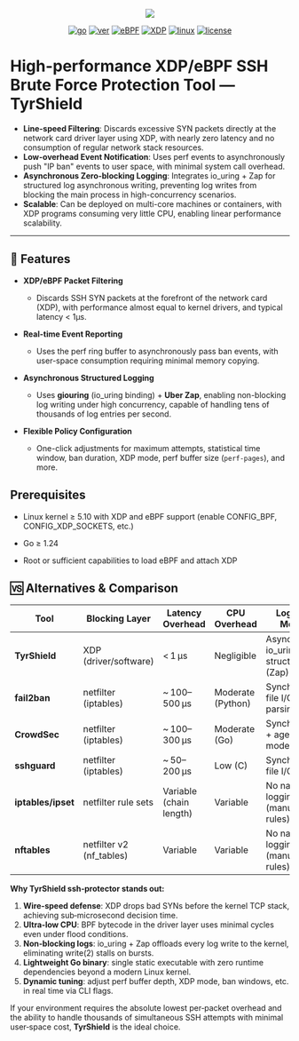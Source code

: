<div align="center">

<p align="center">
<img src="https://cdn.jsdelivr.net/gh/boylegu/TyrShield/assets/image/TyrShield.png">
</p>

[![go](https://img.shields.io/badge/Go-1.24+-66C9D6)]()
[![ver](https://img.shields.io/badge/version-1.0.0-0F80C2)]()
[![eBPF](https://img.shields.io/badge/support-eBPF-F1E05A)]()
[![XDP](https://img.shields.io/badge/support-XDP-F1E05A)]()
[![linux](https://img.shields.io/badge/support-Linux5.10+-4CC81E)]()
[![license](https://img.shields.io/badge/license-MIT-0F80C2)]()

</div>


# **High-performance XDP/eBPF SSH Brute Force Protection Tool — TyrShield**

- **Line-speed Filtering**: Discards excessive SYN packets directly at the network card driver layer using XDP, with nearly zero latency and no consumption of regular network stack resources.
- **Low-overhead Event Notification**: Uses perf events to asynchronously push "IP ban" events to user space, with minimal system call overhead.
- **Asynchronous Zero-blocking Logging**: Integrates io_uring + Zap for structured log asynchronous writing, preventing log writes from blocking the main process in high-concurrency scenarios.
- **Scalable**: Can be deployed on multi-core machines or containers, with XDP programs consuming very little CPU, enabling linear performance scalability.

---

## 🚀 Features

- **XDP/eBPF Packet Filtering**  
  - Discards SSH SYN packets at the forefront of the network card (XDP), with performance almost equal to kernel drivers, and typical latency < 1µs.

- **Real-time Event Reporting**  
  - Uses the perf ring buffer to asynchronously pass ban events, with user-space consumption requiring minimal memory copying.

- **Asynchronous Structured Logging**  
  - Uses **giouring** (io_uring binding) + **Uber Zap**, enabling non-blocking log writing under high concurrency, capable of handling tens of thousands of log entries per second.

- **Flexible Policy Configuration**  
  - One-click adjustments for maximum attempts, statistical time window, ban duration, XDP mode, perf buffer size (`perf-pages`), and more.

## Prerequisites

- Linux kernel ≥ 5.10 with XDP and eBPF support (enable CONFIG_BPF, CONFIG_XDP_SOCKETS, etc.)

- Go ≥ 1.24

- Root or sufficient capabilities to load eBPF and attach XDP


## 🆚 Alternatives & Comparison

| Tool               | Blocking Layer            | Latency Overhead | CPU Overhead       | Logging Model                          | Configuration        | Language       |
|--------------------|---------------------------|------------------|--------------------|----------------------------------------|----------------------|----------------|
| **TyrShield**      | XDP (driver/software)      | < 1 µs           | Negligible         | Async via io_uring + structured (Zap)  | CLI flags           | Go + eBPF      |
| **fail2ban**       | netfilter (iptables)       | ~ 100–500 µs     | Moderate (Python)  | Synchronous file I/O + log parsing     | INI + regex         | Python         |
| **CrowdSec**       | netfilter (iptables)       | ~ 100–300 µs     | Moderate (Go)      | Synchronous + agent mode               | YAML + regex        | Go             |
| **sshguard**       | netfilter (iptables)       | ~ 50–200 µs      | Low (C)            | Synchronous file I/O                   | Simple conf file    | C              |
| **iptables/ipset** | netfilter rule sets         | Variable (chain length) | Variable           | No native logging (manual rules)       | CLI / scripts       | C (kernel)     |
| **nftables**       | netfilter v2 (nf_tables)   | Variable         | Variable           | No native logging (manual rules)       | CLI / scripts       | C (kernel)     |

**Why TyrShield ssh‑protector stands out:**
1. **Wire‑speed defense**: XDP drops bad SYNs before the kernel TCP stack, achieving sub‑microsecond decision time.
2. **Ultra‑low CPU**: BPF bytecode in the driver layer uses minimal cycles even under flood conditions.
3. **Non‑blocking logs**: io_uring + Zap offloads every log write to the kernel, eliminating write(2) stalls on bursts.
4. **Lightweight Go binary**: single static executable with zero runtime dependencies beyond a modern Linux kernel.
5. **Dynamic tuning**: adjust perf buffer depth, XDP mode, ban windows, etc. in real time via CLI flags.

If your environment requires the absolute lowest per‑packet overhead and the ability to handle thousands of simultaneous SSH attempts with minimal user‑space cost, **TyrShield** is the ideal choice.
